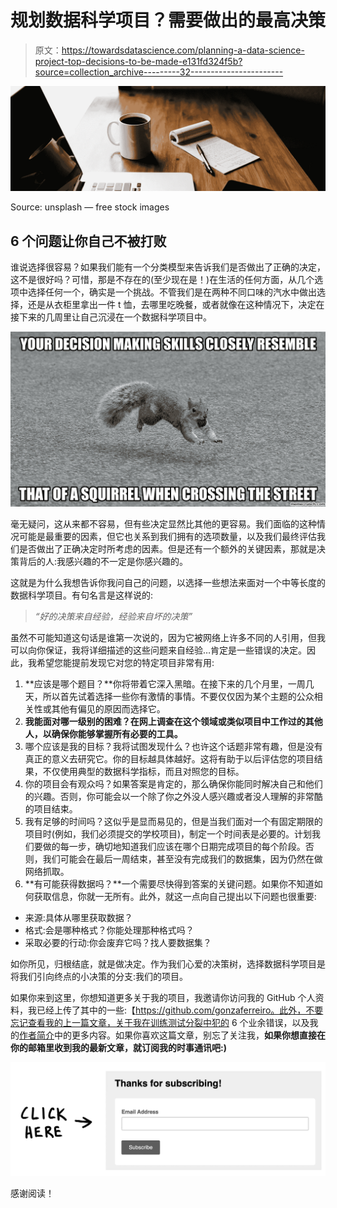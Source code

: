 # 规划数据科学项目？需要做出的最高决策

> 原文：<https://towardsdatascience.com/planning-a-data-science-project-top-decisions-to-be-made-e131fd324f5b?source=collection_archive---------32----------------------->

![](img/e39d429e907e049ac80dd51078227ac5.png)

Source: unsplash — free stock images

## 6 个问题让你自己不被打败

谁说选择很容易？如果我们能有一个分类模型来告诉我们是否做出了正确的决定，这不是很好吗？可惜，那是不存在的(至少现在是！)在生活的任何方面，从几个选项中选择任何一个，确实是一个挑战。不管我们是在两种不同口味的汽水中做出选择，还是从衣柜里拿出一件 t 恤，去哪里吃晚餐，或者就像在这种情况下，决定在接下来的几周里让自己沉浸在一个数据科学项目中。

![](img/07db67f31430d56df9cc025b21c924f4.png)

毫无疑问，这从来都不容易，但有些决定显然比其他的更容易。我们面临的这种情况可能是最重要的因素，但它也关系到我们拥有的选项数量，以及我们最终评估我们是否做出了正确决定时所考虑的因素。但是还有一个额外的关键因素，那就是决策背后的人:我感兴趣的不一定是你感兴趣的。

这就是为什么我想告诉你我问自己的问题，以选择一些想法来面对一个中等长度的数据科学项目。有句名言是这样说的:

> *“好的决策来自经验，经验来自坏的决策”*

虽然不可能知道这句话是谁第一次说的，因为它被网络上许多不同的人引用，但我可以向你保证，我将详细描述的这些问题来自经验…肯定是一些错误的决定。因此，我希望您能提前发现它对您的特定项目非常有用:

1.  **应该是哪个题目？**你将带着它深入黑暗。在接下来的几个月里，一周几天，所以首先试着选择一些你有激情的事情。不要仅仅因为某个主题的公众相关性或其他有偏见的原因而选择它。
2.  **我能面对哪一级别的困难？在网上调查在这个领域或类似项目中工作过的其他人，以确保你能够掌握所有必要的工具。**
3.  哪个应该是我的目标？我将试图发现什么？也许这个话题非常有趣，但是没有真正的意义去研究它。你的目标越具体越好。这将有助于以后评估您的项目结果，不仅使用典型的数据科学指标，而且对照您的目标。
4.  你的项目会有观众吗？如果答案是肯定的，那么确保你能同时解决自己和他们的兴趣。否则，你可能会以一个除了你之外没人感兴趣或者没人理解的非常酷的项目结束。
5.  我有足够的时间吗？这似乎是显而易见的，但是当我们面对一个有固定期限的项目时(例如，我们必须提交的学校项目)，制定一个时间表是必要的。计划我们要做的每一步，确切地知道我们应该在哪个日期完成项目的每个阶段。否则，我们可能会在最后一周结束，甚至没有完成我们的数据集，因为仍然在做网络抓取。
6.  **有可能获得数据吗？**一个需要尽快得到答案的关键问题。如果你不知道如何获取信息，你就一无所有。此外，就这一点向自己提出以下问题也很重要:

*   来源:具体从哪里获取数据？
*   格式:会是哪种格式？你能处理那种格式吗？
*   采取必要的行动:你会废弃它吗？找人要数据集？

如你所见，归根结底，就是做决定。作为我们心爱的决策树，选择数据科学项目是将我们引向终点的小决策的分支:我们的项目。

如果你来到这里，你想知道更多关于我的项目，我邀请你访问我的 GitHub 个人资料，我已经上传了其中的一些:【https://github.com/gonzaferreiro。此外，不要忘记查看我的上一篇文章，关于我在训练测试分裂中犯的 6 个业余错误，以及我的[作者简介](https://towardsdatascience.com/@g.ferreiro.volpi)中的更多内容。如果你喜欢这篇文章，别忘了关注我，**如果你想直接在你的邮箱里收到我的最新文章，就订阅我的时事通讯吧:)**

[![](img/f30e9ecace5840451392b2354cf1b69d.png)](https://gmail.us3.list-manage.com/subscribe?u=8190cded0d5e26657d9bc54d7&id=3e942158a2)

感谢阅读！